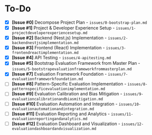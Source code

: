 # To-Do

- [x] **[Issue #0]** Decompose Project Plan - `issues/0-bootstrap-plan.md`
- [x] **[Issue #1]** Project & Developer Experience Setup - `issues/1-projectdeveloperexperiencesetup.md`
- [x] **[Issue #2]** Backend (Nest.js) Implementation - `issues/2-backendnestjsimplementation.md`
- [x] **[Issue #3]** Frontend (React) Implementation - `issues/3-frontendreactimplementation.md`
- [x] **[Issue #4]** API Testing - `issues/4-apitesting.md`
- [x] **[Issue #5]** Bootstrap Evaluation Framework from Master Plan - `issues/5-bootstrapevaluationframeworkfrommasterplan.md`
- [x] **[Issue #7]** Evaluation Framework Foundation - `issues/7-evaluationframeworkfoundation.md`
- [ ] **[Issue #8]** Pattern-Specific Evaluation Implementation - `issues/8-patternspecificevaluationimplementation.md`
- [ ] **[Issue #9]** Evaluation Calibration and Bias Mitigation - `issues/9-evaluationcalibrationandbiasmitigation.md`
- [ ] **[Issue #10]** Evaluation Automation and Integration - `issues/10-evaluationautomationandintegration.md`
- [ ] **[Issue #11]** Evaluation Reporting and Analytics - `issues/11-evaluationreportingandanalytics.md`
- [ ] **[Issue #12]** Evaluation Dashboard and Visualization - `issues/12-evaluationdashboardandvisualization.md`
